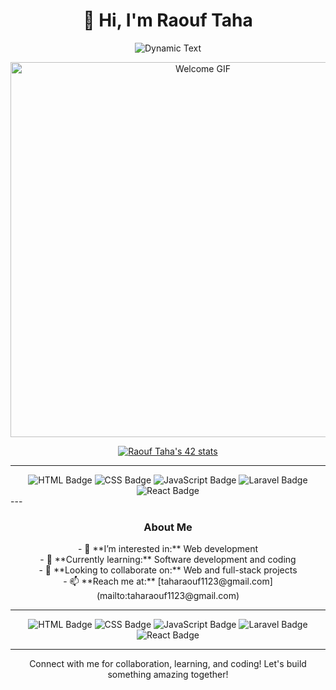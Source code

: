 <h1 align="center"> 👋 Hi, I'm Raouf Taha </h1>

<p align="center">
  <img src="https://readme-typing-svg.demolab.com?font=Fira+Code&weight=500&size=24&pause=1000&center=true&vCenter=true&width=500&lines=I'm+a+Web+Developer;I'm+a+Coder;Hi,+I'm+Raouf+Taha;I'+m+a+Backend+Dev;I'm+passionate+about+coding!;Let's+build+something+amazing!" alt="Dynamic Text" />
</p>
<p align="center">
  <img src="https://user-images.githubusercontent.com/74038190/212284158-e840e285-664b-44d7-b79b-e264b5e54825.gif" alt="Welcome GIF" width="600"/>
</p>
<p align="center">
  <a href="https://badge.mediaplus.ma/levi/moraouf">
    <img src="https://badge.mediaplus.ma/levi/moraouf" alt="Raouf Taha's 42 stats" />
  </a>
</p>

---

<!-- Dynamic Language Logos Section -->
<!-- Tech Stack Section -->
<div align="center">
  <img src="https://img.shields.io/badge/HTML-%23E34F26.svg?style=for-the-badge&logo=html5&logoColor=white" alt="HTML Badge" />
  <img src="https://img.shields.io/badge/CSS-%231572B6.svg?style=for-the-badge&logo=css3&logoColor=white" alt="CSS Badge" />
  <img src="https://img.shields.io/badge/JavaScript-%23F7DF1E.svg?style=for-the-badge&logo=javascript&logoColor=black" alt="JavaScript Badge" />
  <img src="https://img.shields.io/badge/Laravel-%23FF2D20.svg?style=for-the-badge&logo=laravel&logoColor=white" alt="Laravel Badge" />
  <img src="https://img.shields.io/badge/React-%2361DAFB.svg?style=for-the-badge&logo=react&logoColor=black" alt="React Badge" />
</div>
---

### <div align="center">About Me</div>

<p align="center">
- 👀 **I’m interested in:** Web development<br>
- 🌱 **Currently learning:** Software development and coding<br>
- 💞️ **Looking to collaborate on:** Web and full-stack projects<br>
- 📫 **Reach me at:** [taharaouf1123@gmail.com](mailto:taharaouf1123@gmail.com)
</p>

---

<div align="center">
  <img src="https://img.shields.io/badge/HTML-%23E34F26.svg?style=for-the-badge&logo=html5&logoColor=white" alt="HTML Badge" />
  <img src="https://img.shields.io/badge/CSS-%231572B6.svg?style=for-the-badge&logo=css3&logoColor=white" alt="CSS Badge" />
  <img src="https://img.shields.io/badge/JavaScript-%23F7DF1E.svg?style=for-the-badge&logo=javascript&logoColor=black" alt="JavaScript Badge" />
  <img src="https://img.shields.io/badge/Laravel-%23FF2D20.svg?style=for-the-badge&logo=laravel&logoColor=white" alt="Laravel Badge" />
  <img src="https://img.shields.io/badge/React-%2361DAFB.svg?style=for-the-badge&logo=react&logoColor=black" alt="React Badge" />
</div>

---

<p align="center">
  Connect with me for collaboration, learning, and coding! Let's build something amazing together!
</p>
